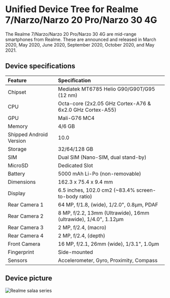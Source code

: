 # Unified Device Tree for Realme 7/Narzo/Narzo 20 Pro/Narzo 30 4G

The Realme 7/Narzo/Narzo 20 Pro/Narzo 30 4G are mid-range smartphones from Realme. These are announced and released in March 2020, May 2020, June 2020, September 2020, October 2020, and May 2021.

## Device specifications

| Feature                 | Specification                                                   |
| :---------------------- | :---------------------------------------------------------------|
| Chipset                 | Mediatek MT6785 Helio G90/G90T/G95 (12 nm)                      |
| CPU                     | Octa-core (2x2.05 GHz Cortex-A76 & 6x2.0 GHz Cortex-A55)        |
| GPU                     | Mali-G76 MC4                                                    |
| Memory                  | 4/6 GB                                                          |
| Shipped Android Version | 10.0                                                            |
| Storage                 | 32/64/128 GB                                                    |
| SIM                     | Dual SIM (Nano-SIM, dual stand-by)                              |
| MicroSD                 | Dedicated Slot                                                  |
| Battery                 | 5000 mAh Li-Po (non-removable)                                  |
| Dimensions              | 162.3 x 75.4 x 9.4 mm                                           |
| Display                 | 6.5 inches, 102.0 cm2 (~83.4% screen-to-body ratio)             |
| Rear Camera 1           | 64 MP, f/1.8, (wide), 1/2.0", 0.8µm, PDAF                       |
| Rear Camera 2           | 8 MP, f/2.2, 13mm (Ultrawide), 16mm (ultrawide), 1/4.0", 1.12µm |
| Rear Camera 3           | 2 MP, f/2.4, (macro)                                            |
| Rear Camera 4           | 2 MP, f/2.4, (depth)                                            |
| Front Camera            | 16 MP, f/2.1, 26mm (wide), 1/3.1", 1.0µm                        |
| Fingerprint             | Side-mounted                                                    |
| Sensors                 | Accelerometer, Gyro, Proximity, Compass                         |

## Device picture

![Realme salaa series](https://fdn2.gsmarena.com/vv/pics/realme/realme-7-1.jpg)
